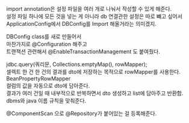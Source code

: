 import annotation은 설정 파일을 여러 개로 나눠서 작성할 수 있게 해준다.   
설정 파일 하나에 모든 것을 넣는 게 아니라 db 연결관한 설정은 따로 뺴고 싶어서   
ApplicationConfig에서 DBConfig를 Import 해올거라는 의미겠지.   

DBConfig class를 새로 만들어서  
마찬가지로 @Configuration 해주고   
트랜잭션 관련해서 @EnableTransactionManagement 도 붙여줬다.

jdbc.query(쿼리문, Collections.emptyMap(), rowMapper);   
셀렉트 한 건 한 건의 결과를 dto에 저장하는 목적으로 rowMapper를 사용한다.   
BeanPropertyRowMapper   
컬럼의 값을 자동으로 dto에 담아준다.     
결과가 여러 건일 때 내부적으로 반복하면서 dto 생성하고 list에 담아주고 반환함.   
dbms와 java 이름 규칙을 맞춰준다.   

@ComponentScan
으로 @Repository가 붙어있는 걸 등록해준다.
